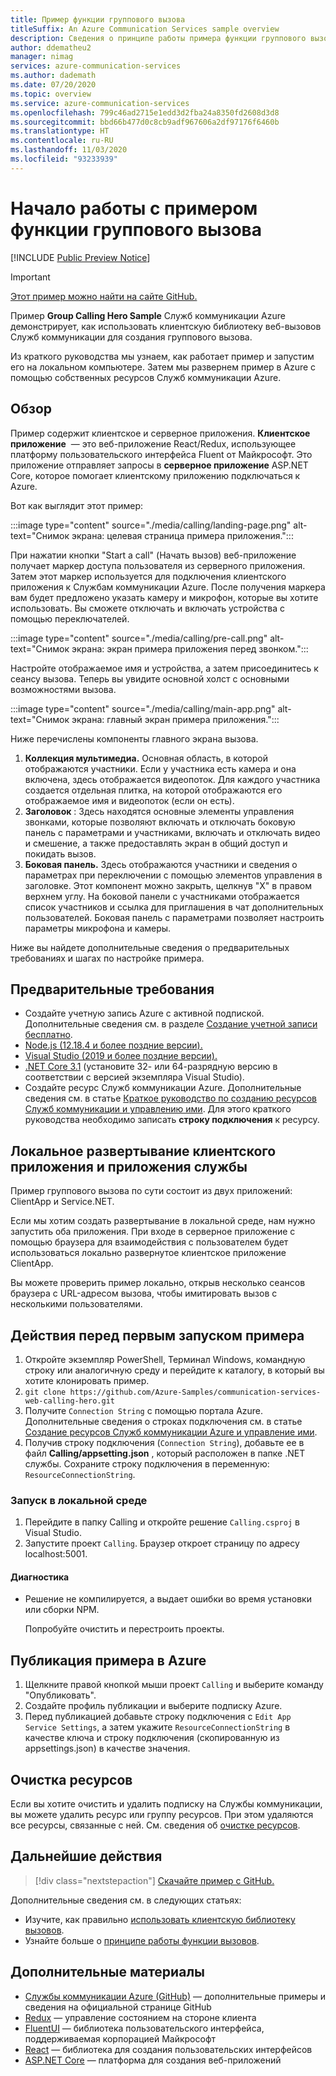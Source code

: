 ```yaml
---
title: Пример функции группового вызова
titleSuffix: An Azure Communication Services sample overview
description: Сведения о принципе работы примера функции группового вызова с использованием Служб коммуникации Azure для разработчиков.
author: ddematheu2
manager: nimag
services: azure-communication-services
ms.author: dademath
ms.date: 07/20/2020
ms.topic: overview
ms.service: azure-communication-services
ms.openlocfilehash: 799c46ad2715e1edd3d2fba24a8350fd2608d3d8
ms.sourcegitcommit: bbd66b477d0c8cb9adf967606a2df97176f6460b
ms.translationtype: HT
ms.contentlocale: ru-RU
ms.lasthandoff: 11/03/2020
ms.locfileid: "93233939"
---
```

# <a name="get-started-with-the-group-calling-hero-sample"></a>Начало работы с примером функции группового вызова

[!INCLUDE [Public Preview Notice](../includes/public-preview-include.md)]

<!----
> [!WARNING]
> Add links to our Hero Sample repo when the sample is publicly available.
---->

> [!IMPORTANT]
> [Этот пример можно найти на сайте GitHub.](https://github.com/Azure-Samples/communication-services-web-calling-hero)

Пример **Group Calling Hero Sample** Служб коммуникации Azure демонстрирует, как использовать клиентскую библиотеку веб-вызовов Служб коммуникации для создания группового вызова.

Из краткого руководства мы узнаем, как работает пример и запустим его на локальном компьютере. Затем мы развернем пример в Azure с помощью собственных ресурсов Служб коммуникации Azure.

## <a name="overview"></a>Обзор

Пример содержит клиентское и серверное приложения. **Клиентское приложение**  — это веб-приложение React/Redux, использующее платформу пользовательского интерфейса Fluent от Майкрософт. Это приложение отправляет запросы в **серверное приложение** ASP.NET Core, которое помогает клиентскому приложению подключаться к Azure. 

Вот как выглядит этот пример:

:::image type="content" source="./media/calling/landing-page.png" alt-text="Снимок экрана: целевая страница примера приложения.":::

При нажатии кнопки "Start a call" (Начать вызов) веб-приложение получает маркер доступа пользователя из серверного приложения. Затем этот маркер используется для подключения клиентского приложения к Службам коммуникации Azure. После получения маркера вам будет предложено указать камеру и микрофон, которые вы хотите использовать. Вы сможете отключать и включать устройства с помощью переключателей.

:::image type="content" source="./media/calling/pre-call.png" alt-text="Снимок экрана: экран примера приложения перед звонком.":::

Настройте отображаемое имя и устройства, а затем присоединитесь к сеансу вызова. Теперь вы увидите основной холст с основными возможностями вызова.

:::image type="content" source="./media/calling/main-app.png" alt-text="Снимок экрана: главный экран примера приложения.":::

Ниже перечислены компоненты главного экрана вызова.

1. **Коллекция мультимедиа.** Основная область, в которой отображаются участники. Если у участника есть камера и она включена, здесь отображается видеопоток. Для каждого участника создается отдельная плитка, на которой отображаются его отображаемое имя и видеопоток (если он есть).
2. **Заголовок** : Здесь находятся основные элементы управления звонками, которые позволяют включать и отключать боковую панель с параметрами и участниками, включать и отключать видео и смешение, а также предоставлять экран в общий доступ и покидать вызов.
3. **Боковая панель.** Здесь отображаются участники и сведения о параметрах при переключении с помощью элементов управления в заголовке. Этот компонент можно закрыть, щелкнув "X" в правом верхнем углу. На боковой панели с участниками отображается список участников и ссылка для приглашения в чат дополнительных пользователей. Боковая панель с параметрами позволяет настроить параметры микрофона и камеры.

Ниже вы найдете дополнительные сведения о предварительных требованиях и шагах по настройке примера.

## <a name="prerequisites"></a>Предварительные требования

- Создайте учетную запись Azure с активной подпиской. Дополнительные сведения см. в разделе [Создание учетной записи бесплатно](https://azure.microsoft.com/free/?WT.mc_id=A261C142F).
- [Node.js (12.18.4 и более поздние версии).](https://nodejs.org/en/download/)
- [Visual Studio (2019 и более поздние версии).](https://visualstudio.microsoft.com/vs/)
- [.NET Core 3.1](https://dotnet.microsoft.com/download/dotnet-core/3.1) (установите 32- или 64-разрядную версию в соответствии с версией экземпляра Visual Studio).
- Создайте ресурс Служб коммуникации Azure. Дополнительные сведения см. в статье [Краткое руководство по созданию ресурсов Служб коммуникации и управлению ими](../quickstarts/create-communication-resource.md). Для этого краткого руководства необходимо записать **строку подключения** к ресурсу.

## <a name="locally-deploy-the-service--client-applications"></a>Локальное развертывание клиентского приложения и приложения службы

Пример группового вызова по сути состоит из двух приложений: ClientApp и Service.NET.

Если мы хотим создать развертывание в локальной среде, нам нужно запустить оба приложения. При входе в серверное приложение с помощью браузера для взаимодействия с пользователем будет использоваться локально развернутое клиентское приложение ClientApp.

Вы можете проверить пример локально, открыв несколько сеансов браузера с URL-адресом вызова, чтобы имитировать вызов с несколькими пользователями.

## <a name="before-running-the-sample-for-the-first-time"></a>Действия перед первым запуском примера

1. Откройте экземпляр PowerShell, Терминал Windows, командную строку или аналогичную среду и перейдите к каталогу, в который вы хотите клонировать пример.
2. `git clone https://github.com/Azure-Samples/communication-services-web-calling-hero.git`
3. Получите `Connection String` с помощью портала Azure. Дополнительные сведения о строках подключения см. в статье [Создание ресурсов Служб коммуникации Azure и управление ими](../quickstarts/create-communication-resource.md).
4. Получив строку подключения (`Connection String`), добавьте ее в файл **Calling/appsetting.json** , который расположен в папке .NET службы. Сохраните строку подключения в переменную: `ResourceConnectionString`.

### <a name="local-run"></a>Запуск в локальной среде

1. Перейдите в папку Calling и откройте решение `Calling.csproj` в Visual Studio.
2. Запустите проект `Calling`. Браузер откроет страницу по адресу localhost:5001.

#### <a name="troubleshooting"></a>Диагностика

- Решение не компилируется, а выдает ошибки во время установки или сборки NPM.

   Попробуйте очистить и перестроить проекты.

## <a name="publish-the-sample-to-azure"></a>Публикация примера в Azure

1. Щелкните правой кнопкой мыши проект `Calling` и выберите команду "Опубликовать".
2. Создайте профиль публикации и выберите подписку Azure.
3. Перед публикацией добавьте строку подключения с `Edit App Service Settings`, а затем укажите `ResourceConnectionString` в качестве ключа и строку подключения (скопированную из appsettings.json) в качестве значения.

## <a name="clean-up-resources"></a>Очистка ресурсов

Если вы хотите очистить и удалить подписку на Службы коммуникации, вы можете удалить ресурс или группу ресурсов. При этом удаляются все ресурсы, связанные с ней. См. сведения об [очистке ресурсов](../quickstarts/create-communication-resource.md#clean-up-resources).

## <a name="next-steps"></a>Дальнейшие действия

>[!div class="nextstepaction"] 
>[Скачайте пример с GitHub.](https://github.com/Azure-Samples/communication-services-web-calling-hero)

Дополнительные сведения см. в следующих статьях:

- Изучите, как правильно [использовать клиентскую библиотеку вызовов](../quickstarts/voice-video-calling/calling-client-samples.md).
- Узнайте больше о [принципе работы функции вызовов](../concepts/voice-video-calling/about-call-types.md).

## <a name="additional-reading"></a>Дополнительные материалы

- [Службы коммуникации Azure (GitHub)](https://github.com/Azure/communication) — дополнительные примеры и сведения на официальной странице GitHub
- [Redux](https://redux.js.org/) — управление состоянием на стороне клиента
- [FluentUI](https://aka.ms/fluent-ui) — библиотека пользовательского интерфейса, поддерживаемая корпорацией Майкрософт
- [React](https://reactjs.org/) — библиотека для создания пользовательских интерфейсов
- [ASP.NET Core](https://docs.microsoft.com/aspnet/core/introduction-to-aspnet-core?view=aspnetcore-3.1&preserve-view=true) — платформа для создания веб-приложений
